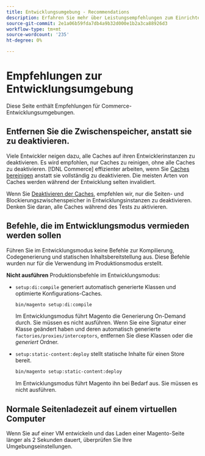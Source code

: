 ```yaml
---
title: Entwicklungsumgebung - Recommendations
description: Erfahren Sie mehr über Leistungsempfehlungen zum Einrichten Ihrer lokalen Adobe Commerce- oder Magento Open Source-Entwicklungsumgebung.
source-git-commit: 2e1a06b59fda7db4a9b32d000e1b2a3ca88926d3
workflow-type: tm+mt
source-wordcount: '235'
ht-degree: 0%

---
```



# Empfehlungen zur Entwicklungsumgebung

Diese Seite enthält Empfehlungen für Commerce-Entwicklungsumgebungen.

## Entfernen Sie die Zwischenspeicher, anstatt sie zu deaktivieren.

Viele Entwickler neigen dazu, alle Caches auf ihren Entwicklerinstanzen zu deaktivieren. Es wird empfohlen, nur Caches zu reinigen, ohne alle Caches zu deaktivieren. [!DNL Commerce] effizienter arbeiten, wenn Sie [Caches bereinigen](../configuration/cli/manage-cache.md#clean-and-flush-cache-types) anstatt sie vollständig zu deaktivieren. Die meisten Arten von Caches werden während der Entwicklung selten invalidiert.

Wenn Sie [Deaktivieren der Caches](../configuration/cli/manage-cache.md#enable-or-disable-cache-types), empfehlen wir, nur die Seiten- und Blockierungszwischenspeicher in Entwicklungsinstanzen zu deaktivieren. Denken Sie daran, alle Caches während des Tests zu aktivieren.

## Befehle, die im Entwicklungsmodus vermieden werden sollen

Führen Sie im Entwicklungsmodus keine Befehle zur Kompilierung, Codegenerierung und statischen Inhaltsbereitstellung aus. Diese Befehle wurden nur für die Verwendung im Produktionsmodus erstellt.

**Nicht ausführen** Produktionsbefehle im Entwicklungsmodus:

* `setup:di:compile` generiert automatisch generierte Klassen und optimierte Konfigurations-Caches.

   ```bash
   bin/magento setup:di:compile
   ```

   Im Entwicklungsmodus führt Magento die Generierung On-Demand durch. Sie müssen es nicht ausführen. Wenn Sie eine Signatur einer Klasse geändert haben und deren automatisch generierte `factories/proxies/interceptors`, entfernen Sie diese Klassen oder die _generiert_ Ordner.

* `setup:static-content:deploy` stellt statische Inhalte für einen Store bereit.

   ```bash
   bin/magento setup:static-content:deploy
   ```

   Im Entwicklungsmodus führt Magento ihn bei Bedarf aus. Sie müssen es nicht ausführen.

## Normale Seitenladezeit auf einem virtuellen Computer

Wenn Sie auf einer VM entwickeln und das Laden einer Magento-Seite länger als 2 Sekunden dauert, überprüfen Sie Ihre Umgebungseinstellungen.
